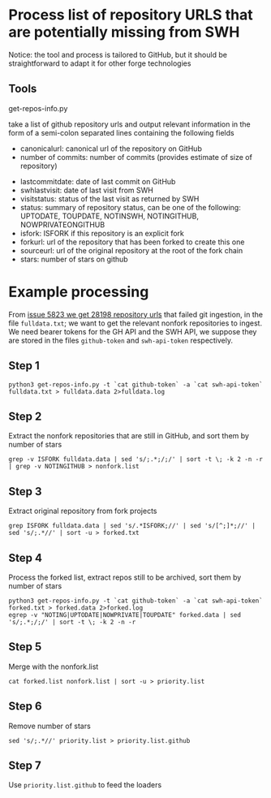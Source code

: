 Process list of repository URLS that are potentially missing from SWH
=====================================================================

Notice: the tool and process is tailored to GitHub, but it should be straightforward
        to adapt it for other forge technologies

Tools
-----

get-repos-info.py

take a list of github repository urls and output relevant information in the form of a semi-colon separated lines containing the following fields
 * canonicalurl: canonical url of the repository on GitHub
 * number of commits: number of commits (provides estimate of size of repository)
 - lastcommitdate: date of last commit on GitHub
 - swhlastvisit: date of last visit from SWH
 - visitstatus: status of the last visit as returned by SWH
 - status: summary of repository status, can be one of the following: UPTODATE, TOUPDATE, NOTINSWH, NOTINGITHUB, NOWPRIVATEONGITHUB
 - isfork: ISFORK if this repository is an explicit fork
 - forkurl: url of the repository that has been forked to create this one
 - sourceurl: url of the original repository at the root of the fork chain
 - stars: number of stars on github

Example processing
==================

From [issue 5823 we get 28198 repository urls](https://forge.softwareheritage.org/T4400#88794) that failed git ingestion, in the file
`fulldata.txt`; we want to get the relevant nonfork repositories to ingest.
We need bearer tokens for the GH API and the SWH API, we suppose they are stored
in the files `github-token` and `swh-api-token` respectively.

Step 1
------

```
python3 get-repos-info.py -t `cat github-token` -a `cat swh-api-token` fulldata.txt > fulldata.data 2>fulldata.log
```

Step 2
------
Extract the nonfork repositories that are still in GitHub, and sort them by number of stars

```
grep -v ISFORK fulldata.data | sed 's/;.*;/;/' | sort -t \; -k 2 -n -r | grep -v NOTINGITHUB > nonfork.list
```

Step 3
------
Extract original repository from fork projects

```
grep ISFORK fulldata.data | sed 's/.*ISFORK;//' | sed 's/[^;]*;//' | sed 's/;.*//' | sort -u > forked.txt
```

Step 4
------
Process the forked list, extract repos still to be archived, sort them by number of stars

```
python3 get-repos-info.py -t `cat github-token` -a `cat swh-api-token` forked.txt > forked.data 2>forked.log
egrep -v "NOTING|UPTODATE|NOWPRIVATE|TOUPDATE" forked.data | sed 's/;.*;/;/' | sort -t \; -k 2 -n -r 
```

Step 5
------
Merge with the nonfork.list

```
cat forked.list nonfork.list | sort -u > priority.list
```

Step 6
------
Remove number of stars

```
sed 's/;.*//' priority.list > priority.list.github
```

Step 7
------

Use `priority.list.github` to feed the loaders
